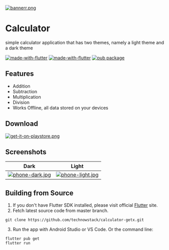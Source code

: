 
[![bannerr.png](https://i.postimg.cc/SQT1WPSD/bannerr.png)](https://postimg.cc/t76zb2Vx)

# Calculator
simple calculator application that has two themes, namely a light theme and a dark theme

[![made-with-flutter](https://img.shields.io/badge/Flutter-02569B?style=for-the-badge&logo=flutter&logoColor=white)](https://flutter.dev/) [![made-with-flutter](https://img.shields.io/badge/Dart-0175C2?style=for-the-badge&logo=dart&logoColor=white)](https://dart.dev/)
[![pub package](https://img.shields.io/pub/v/get.svg?label=get&color=blue)](https://pub.dev/packages/get)

## Features
- Addition
- Subtraction
- Multiplication
- Division
- Works Offline, all data stored on your devices

## Download
[![get-it-on-playstore.png](https://i.postimg.cc/SsNr1nz2/get-it-on-playstore.png)](https://play.google.com/store/apps/developer?id=TechnowStack)

## Screenshots

Dark | Light | 
--- | --- | 
[![phone-dark.jpg](https://i.postimg.cc/TwBDnqqn/phone-dark.jpg)](https://postimg.cc/1ncXQFdz) | [![phone-light.jpg](https://i.postimg.cc/x8KcMrdS/phone-light.jpg)](https://postimg.cc/64pWxmRH)

## Building from Source

1. If you don't have Flutter SDK installed, please visit official [Flutter](https://flutter.dev/) site.
2. Fetch latest source code from master branch.

```
git clone https://github.com/technowstack/calculator-getx.git
```

3. Run the app with Android Studio or VS Code. Or the command line:

```
flutter pub get
flutter run
```
